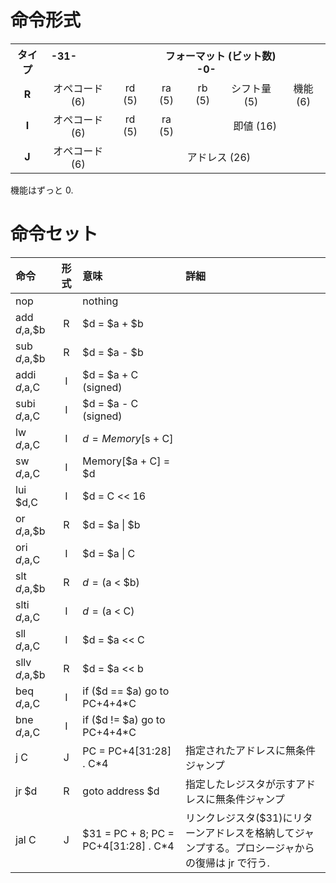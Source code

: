 # 命令形式

<table class="wikitable">
<tbody><tr>
<th>タイプ</th>
<th colspan="6">-31- &#160; &#160; &#160; &#160; &#160; &#160; &#160; &#160; &#160; &#160; &#160; &#160; &#160; &#160; &#160; &#160; フォーマット (ビット数) &#160; &#160; &#160; &#160; &#160; &#160; &#160; &#160; &#160; &#160; &#160; &#160; &#160; &#160; &#160; &#160; -0-
</th></tr>
<tr align="center">
<td><b>R</b></td>
<td>オペコード (6)</td>
<td>rd (5)</td>
<td>ra (5)</td>
<td>rb (5)</td>
<td>シフト量 (5)</td>
<td>機能 (6)
</td></tr>
<tr align="center">
<td><b>I</b></td>
<td>オペコード (6)</td>
<td>rd (5)</td>
<td>ra (5)</td>
<td colspan="3">即値 (16)
</td></tr>
<tr align="center">
<td><b>J</b></td>
<td>オペコード (6)</td>
<td colspan="5">アドレス (26)
</td></tr></tbody></table>

機能はずっと 0.

# 命令セット

|命令|形式|意味|詳細|
|:--|:--:|:--|:--|
|nop||nothing||
|add $d,$a,$b|R|$d = $a + $b||
|sub $d,$a,$b|R|$d = $a - $b||
|addi $d,$a,C|I|$d = $a + C (signed)||
|subi $d,$a,C|I|$d = $a - C (signed)||
|lw $d,$a,C|I|$d = Memory[$s + C]||
|sw $d,$a,C|I|Memory[$a + C] = $d||
|lui $d,C|I|$d = C << 16||
|or $d,$a,$b|R|$d = $a \| $b||
|ori $d,$a,C|I|$d = $a \| C||
|slt $d,$a,$b|R|$d = ($a < $b)||
|slti $d,$a,C|I|$d = ($a < C)||
|sll $d,$a,C|I|$d = $a << C||
|sllv $d,$a,$b|R|$d = $a << b||
|beq $d,$a,C|I|if ($d == $a) go to PC+4+4\*C||
|bne $d,$a,C|I|if ($d != $a) go to PC+4+4\*C||
|j C|J|PC = PC+4[31:28] . C\*4|指定されたアドレスに無条件ジャンプ|
|jr $d|R|goto address $d|指定したレジスタが示すアドレスに無条件ジャンプ|
|jal C|J|$31 = PC + 8; PC = PC+4[31:28] . C\*4|リンクレジスタ($31)にリターンアドレスを格納してジャンプする。プロシージャからの復帰は jr で行う.|

